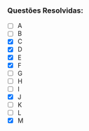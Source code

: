 ### Questões Resolvidas:
- [ ] A
- [ ] B
- [x] C
- [x] D
- [x] E
- [x] F
- [ ] G
- [ ] H
- [ ] I
- [x] J
- [ ] K
- [ ] L
- [x] M
